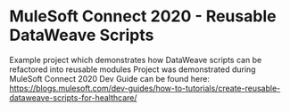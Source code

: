 # MuleSoft Connect 2020 - Reusable DataWeave Scripts

Example project which demonstrates how DataWeave scripts can be refactored into reusable modules
Project was demonstrated during MuleSoft Connect 2020
Dev Guide can be found here: https://blogs.mulesoft.com/dev-guides/how-to-tutorials/create-reusable-dataweave-scripts-for-healthcare/
